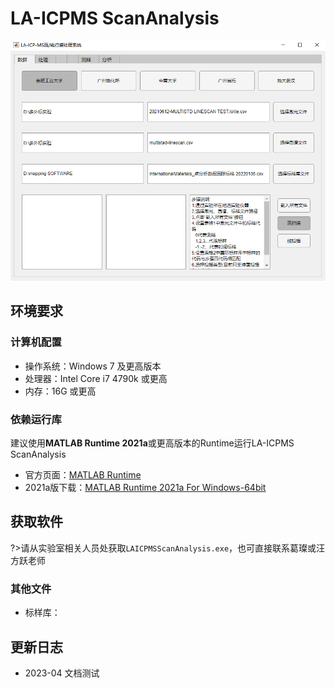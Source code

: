 # LA-ICPMS ScanAnalysis

![软件截图](./img/mapping-software.png)

## 环境要求

### 计算机配置

- 操作系统：Windows 7 及更高版本
- 处理器：Intel Core i7 4790k 或更高
- 内存：16G 或更高

### 依赖运行库

建议使用**MATLAB Runtime 2021a**或更高版本的Runtime运行LA-ICPMS ScanAnalysis

- 官方页面：[MATLAB Runtime](https://ww2.mathworks.cn/products/compiler/matlab-runtime.html)
- 2021a版下载：[MATLAB Runtime 2021a For Windows-64bit](https://ssd.mathworks.com/supportfiles/downloads/R2021a/Release/8/deployment_files/installer/complete/win64/MATLAB_Runtime_R2021a_Update_8_win64.zip)

## 获取软件

?>请从实验室相关人员处获取`LAICPMSScanAnalysis.exe`，也可直接联系葛璨或汪方跃老师

### 其他文件

- 标样库：

## 更新日志

- 2023-04 文档测试